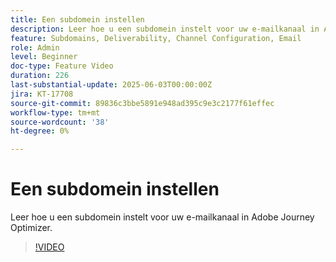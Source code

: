 ```yaml
---
title: Een subdomein instellen
description: Leer hoe u een subdomein instelt voor uw e-mailkanaal in Adobe Journey Optimizer.
feature: Subdomains, Deliverability, Channel Configuration, Email
role: Admin
level: Beginner
doc-type: Feature Video
duration: 226
last-substantial-update: 2025-06-03T00:00:00Z
jira: KT-17708
source-git-commit: 89836c3bbe5891e948ad395c9e3c2177f61effec
workflow-type: tm+mt
source-wordcount: '38'
ht-degree: 0%

---
```



# Een subdomein instellen

Leer hoe u een subdomein instelt voor uw e-mailkanaal in Adobe Journey Optimizer.

>[!VIDEO](https://video.tv.adobe.com/v/3458490/?learn=on&enablevpops)
